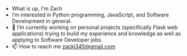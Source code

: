 - What is up, I'm Zach
- I’m interested in Python programming, JavaScript, and Software Development in general.
- 🌱 I’m currently working on personal projects (specifically Flask web applications) trying to build my experience and knowledge as well as applying to Software Developer jobs.
- 📫 How to reach me zackj345@gmail.com

<!---
Zachj345/Zachj345 is a ✨ special ✨ repository because its `README.md` (this file) appears on your GitHub profile.
You can click the Preview link to take a look at your changes.
--->
